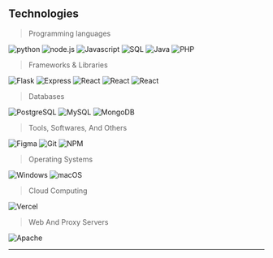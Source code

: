 
<br>
  <h2 align="left">Technologies</h2>
  
  > Programming languages

  <p>
    <img alt="python" src="https://img.shields.io/badge/Python-14354C.svg?logo=python&logoColor=white">
    <img alt="node.js" src="https://img.shields.io/badge/Node.js-43853D.svg?logo=node.js&logoColor=white">
    <img alt="Javascript" src="https://img.shields.io/badge/JavaScript-F7DF1E.svg?logo=javascript&logoColor=black">
    <img alt="SQL" src="https://custom-icon-badges.herokuapp.com/badge/SQL-025E8C.svg?logo=database&logoColor=white">
    <img alt="Java" src="https://img.shields.io/badge/Java-007396.svg?logo=java&logoColor=white">
    <img alt="PHP" src="https://img.shields.io/badge/PHP-777BB4.svg?logo=php&logoColor=white">
  </p>
  
  > Frameworks & Libraries
 
  <p>
    <img alt="Flask" src="https://img.shields.io/badge/Flask-white.svg?logo=flask&logoColor=black">
    <img alt="Express" src="https://img.shields.io/badge/Express-ffffff.svg?logo=express&logoColor=black">
    <img alt="React" src="https://img.shields.io/badge/React-blue.svg?logo=react&logoColor=black">
    <img alt="React" src="https://img.shields.io/badge/React-blue.svg?logo=react&logoColor=black">
    <img alt="React" src="https://img.shields.io/badge/React-blue.svg?logo=react&logoColor=black">
  </p>
  
  > Databases
  
  <p>
    <img alt="PostgreSQL" src ="https://img.shields.io/badge/PostgreSQL-316192.svg?logo=postgresql&logoColor=white">
    <img alt="MySQL" src ="https://img.shields.io/badge/MySQL-316192.svg?logo=mysql&logoColor=white">
    <img alt="MongoDB" src ="https://img.shields.io/badge/MongoDB-4ea94b.svg?logo=mongodb&logoColor=white">
    
  </p>
  
  > Tools, Softwares, And Others
  
  <p>
<img alt="Figma" src="https://img.shields.io/badge/Figma-white.svg?logo=figma&logoColor=purple">
    <img alt="Git" src="https://img.shields.io/badge/Git-F05033.svg?logo=git&logoColor=white">
    <img alt="NPM" src ="https://img.shields.io/badge/NPM-white.svg?logo=npm&logoColor=red">
  </p>
  
  > Operating Systems
  
  <p>
    <img alt="Windows" src ="https://img.shields.io/badge/Windows-1f5ad1.svg?logo=windows&logoColor=white">
<img alt="macOS" src="https://img.shields.io/badge/macOS-000000.svg?logo=apple&logoColor=white">

  </p>
  
  > Cloud Computing
  
  <p>
    <img alt="Vercel" src="https://img.shields.io/badge/Vercel-000000.svg?logo=vercel&logoColor=white">
  </p>
  
  > Web And Proxy Servers
  
  <p>
    <img alt="Apache" src="https://img.shields.io/badge/Apache-white.svg?logo=apache&logoColor=red">
  </p>
<hr>


